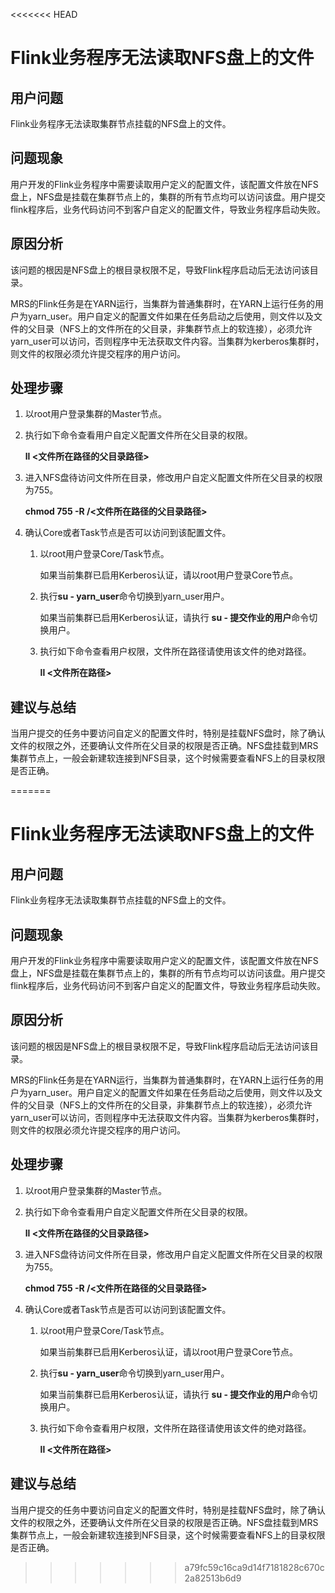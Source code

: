 <<<<<<< HEAD
# Flink业务程序无法读取NFS盘上的文件<a name="ZH-CN_TOPIC_0218693686"></a>

## 用户问题<a name="section18305143583116"></a>

Flink业务程序无法读取集群节点挂载的NFS盘上的文件。

## 问题现象<a name="section117424454313"></a>

用户开发的Flink业务程序中需要读取用户定义的配置文件，该配置文件放在NFS盘上，NFS盘是挂载在集群节点上的，集群的所有节点均可以访问该盘。用户提交flink程序后，业务代码访问不到客户自定义的配置文件，导致业务程序启动失败。

## 原因分析<a name="section1237061220324"></a>

该问题的根因是NFS盘上的根目录权限不足，导致Flink程序启动后无法访问该目录。

MRS的Flink任务是在YARN运行，当集群为普通集群时，在YARN上运行任务的用户为yarn\_user。用户自定义的配置文件如果在任务启动之后使用，则文件以及文件的父目录（NFS上的文件所在的父目录，非集群节点上的软连接），必须允许yarn\_user可以访问，否则程序中无法获取文件内容。当集群为kerberos集群时，则文件的权限必须允许提交程序的用户访问。

## 处理步骤<a name="section19243191334212"></a>

1.  以root用户登录集群的Master节点。
2.  执行如下命令查看用户自定义配置文件所在父目录的权限。

    **ll <文件所在路径的父目录路径\>**

3.  进入NFS盘待访问文件所在目录，修改用户自定义配置文件所在父目录的权限为755。

    **chmod 755 -R /<文件所在路径的父目录路径\>**

4.  确认Core或者Task节点是否可以访问到该配置文件。
    1.  以root用户登录Core/Task节点。

        如果当前集群已启用Kerberos认证，请以root用户登录Core节点。

    2.  执行**su - yarn\_user**命令切换到yarn\_user用户。

        如果当前集群已启用Kerberos认证，请执行  **su - 提交作业的用户**命令切换用户。

    3.  执行如下命令查看用户权限，文件所在路径请使用该文件的绝对路径。

        **ll <文件所在路径\>**



## 建议与总结<a name="section8898183420"></a>

当用户提交的任务中要访问自定义的配置文件时，特别是挂载NFS盘时，除了确认文件的权限之外，还要确认文件所在父目录的权限是否正确。NFS盘挂载到MRS集群节点上，一般会新建软连接到NFS目录，这个时候需要查看NFS上的目录权限是否正确。

=======
# Flink业务程序无法读取NFS盘上的文件<a name="ZH-CN_TOPIC_0218693686"></a>

## 用户问题<a name="section18305143583116"></a>

Flink业务程序无法读取集群节点挂载的NFS盘上的文件。

## 问题现象<a name="section117424454313"></a>

用户开发的Flink业务程序中需要读取用户定义的配置文件，该配置文件放在NFS盘上，NFS盘是挂载在集群节点上的，集群的所有节点均可以访问该盘。用户提交flink程序后，业务代码访问不到客户自定义的配置文件，导致业务程序启动失败。

## 原因分析<a name="section1237061220324"></a>

该问题的根因是NFS盘上的根目录权限不足，导致Flink程序启动后无法访问该目录。

MRS的Flink任务是在YARN运行，当集群为普通集群时，在YARN上运行任务的用户为yarn\_user。用户自定义的配置文件如果在任务启动之后使用，则文件以及文件的父目录（NFS上的文件所在的父目录，非集群节点上的软连接），必须允许yarn\_user可以访问，否则程序中无法获取文件内容。当集群为kerberos集群时，则文件的权限必须允许提交程序的用户访问。

## 处理步骤<a name="section19243191334212"></a>

1.  以root用户登录集群的Master节点。
2.  执行如下命令查看用户自定义配置文件所在父目录的权限。

    **ll <文件所在路径的父目录路径\>**

3.  进入NFS盘待访问文件所在目录，修改用户自定义配置文件所在父目录的权限为755。

    **chmod 755 -R /<文件所在路径的父目录路径\>**

4.  确认Core或者Task节点是否可以访问到该配置文件。
    1.  以root用户登录Core/Task节点。

        如果当前集群已启用Kerberos认证，请以root用户登录Core节点。

    2.  执行**su - yarn\_user**命令切换到yarn\_user用户。

        如果当前集群已启用Kerberos认证，请执行  **su - 提交作业的用户**命令切换用户。

    3.  执行如下命令查看用户权限，文件所在路径请使用该文件的绝对路径。

        **ll <文件所在路径\>**



## 建议与总结<a name="section8898183420"></a>

当用户提交的任务中要访问自定义的配置文件时，特别是挂载NFS盘时，除了确认文件的权限之外，还要确认文件所在父目录的权限是否正确。NFS盘挂载到MRS集群节点上，一般会新建软连接到NFS目录，这个时候需要查看NFS上的目录权限是否正确。

>>>>>>> a79fc59c16ca9d14f7181828c670c2a82513b6d9
